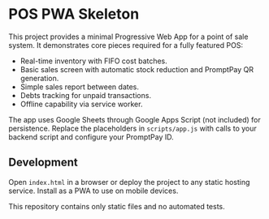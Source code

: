 # POS PWA Skeleton

This project provides a minimal Progressive Web App for a point of sale system. It demonstrates core pieces required for a fully featured POS:

- Real-time inventory with FIFO cost batches.
- Basic sales screen with automatic stock reduction and PromptPay QR generation.
- Simple sales report between dates.
- Debts tracking for unpaid transactions.
- Offline capability via service worker.

The app uses Google Sheets through Google Apps Script (not included) for persistence. Replace the placeholders in `scripts/app.js` with calls to your backend script and configure your PromptPay ID.

## Development

Open `index.html` in a browser or deploy the project to any static hosting service. Install as a PWA to use on mobile devices.

This repository contains only static files and no automated tests.
